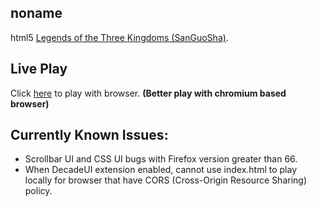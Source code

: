## noname
html5 [Legends of the Three Kingdoms (SanGuoSha)](https://en.wikipedia.org/wiki/Legends_of_the_Three_Kingdoms).

## Live Play
Click [here](https://adeFuLoDgu.github.io/noname) to play with browser. **(Better play with chromium based browser)**

## Currently Known Issues:
+ Scrollbar UI and CSS UI bugs with Firefox version greater than 66.
+ When DecadeUI extension enabled, cannot use index.html to play locally for browser that have CORS (Cross-Origin Resource Sharing) policy.
